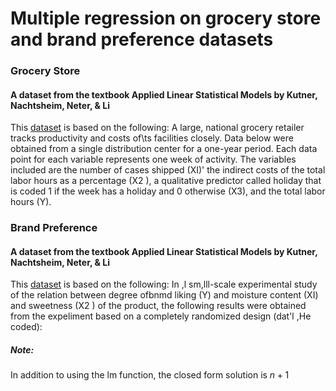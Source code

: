 # Multiple regression on grocery store and brand preference datasets

### Grocery Store
#### A dataset from the textbook Applied Linear Statistical Models by Kutner, Nachtsheim, Neter, & Li
This [dataset](http://users.stat.ufl.edu/~rrandles/sta4210/Rclassnotes/data/textdatasets/KutnerData/Chapter%20%206%20Data%20Sets/CH06PR09.txt) is based on the following: A large, national grocery retailer tracks productivity and costs of\ts facilities
closely. Data below were obtained from a single distribution center for a one-year period. Each
data point for each variable represents one week of activity. The variables included are the
number of cases shipped (XI)' the indirect costs of the total labor hours as a percentage (X2 ),
a qualitative predictor called holiday that is coded 1 if the week has a holiday and 0 otherwise
(X3), and the total labor hours (Y).

### Brand Preference
#### A dataset from the textbook Applied Linear Statistical Models by Kutner, Nachtsheim, Neter, & Li
This [dataset](http://users.stat.ufl.edu/~rrandles/sta4210/Rclassnotes/data/textdatasets/KutnerData/Chapter%20%206%20Data%20Sets/CH06PR05.txt) is based on the following: In ,l sm,lll-scale experimental study of the relation between degree ofbnmd
liking (Y) and moisture content (XI) and sweetness (X2 ) of the product, the following results
were obtained from the expeliment based on a completely randomized design (dat'l ,He coded):


##### Note:
In addition to using the lm function, the closed form solution is $n+1$
